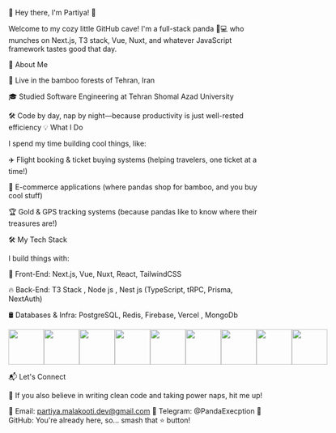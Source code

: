 🐼 Hey there, I'm Partiya! 👋                


Welcome to my cozy little GitHub cave! I'm a full-stack panda 🐼💻 who munches on Next.js, T3 stack, Vue, Nuxt, and whatever JavaScript framework tastes good that day.

🌿 About Me

🏡 Live in the bamboo forests of Tehran, Iran

🎓 Studied Software Engineering at Tehran Shomal Azad University

🛠️ Code by day, nap by night—because productivity is just well-rested efficiency
💡 What I Do

I spend my time building cool things, like:

✈️ Flight booking & ticket buying systems (helping travelers, one ticket at a time!)

🛒 E-commerce applications (where pandas shop for bamboo, and you buy cool stuff)

🏆 Gold & GPS tracking systems (because pandas like to know where their treasures are!)

🛠️ My Tech Stack

I build things with:

🚀 Front-End: Next.js, Vue, Nuxt, React, TailwindCSS

🔥 Back-End: T3 Stack , Node js , Nest js  (TypeScript, tRPC, Prisma, NextAuth)

🛢 Databases & Infra: PostgreSQL, Redis, Firebase, Vercel , MongoDb 

<div style="display: flex; justify-content: space-between">
  <img
    style="width: 70px; object-fit: fill; height: 70px"
    src="https://cmscritic.com/ms-content/uploads/2023/08/nextjs-product-logo.jpeg?format=auto&width=96"
  />
  <img
    style="width: 70px; object-fit: cover; height: 70px"
    src="https://i.pinimg.com/736x/60/17/da/6017da3ed8f203fe979b16dae1ad2259.jpg"
  />
  <img
    style="width: 70px; object-fit: cover; height: 70px"
    src="https://avatars.githubusercontent.com/u/108266839?s=280&v=4"
  />
  <img
    style="width: 70px; object-fit: cover; height: 70px"
    src="https://cdnlogo.com/logos/r/85/react.svg"
  />
  <img
    style="width: 70px; object-fit: cover; height: 70px"
    src="https://logowik.com/content/uploads/images/nestjs-node-js1721157583.logowik.com.webp"
  />
  <img
    style="width: 70px; object-fit: cover; height: 70px"
    src="https://miro.medium.com/v2/resize:fit:22584/1*WDX58nzlaiClqTFT59v7RQ.jpeg"
  />
  <img
    style="width: 70px; object-fit: cover; height: 70px"
    src="https://encrypted-tbn0.gstatic.com/images?q=tbn:ANd9GcTzXRvIZ3SJTlrAaCyUKefTX3Hzp5Lk79p1nQ&s"
  />
  <img
    style="width: 70px; object-fit: cover; height: 70px"
    src="https://balticanebula.com/content/images/2023/06/plus-tailwind.jpg"
  />
  <img
    style="width: 70px; object-fit: cover; height: 70px"
    src="https://upload.wikimedia.org/wikipedia/commons/thumb/f/f5/Typescript.svg/1200px-Typescript.svg.png"
  />
</div>


📬 Let's Connect

🐼 If you also believe in writing clean code and taking power naps, hit me up!

📧 Email: partiya.malakooti.dev@gmail.com
📨 Telegram: @PandaExecption
🚀 GitHub: You're already here, so... smash that ⭐ button!
